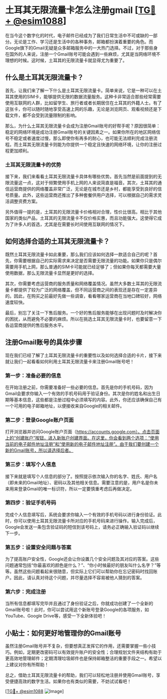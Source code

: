 # 土耳其无限流量卡怎么注册gmail [[TG💪+ @esim1088](https://t.me/s/esim1088)]

在当今这个数字化的时代，电子邮件已经成为了我们日常生活中不可或缺的一部分。无论是工作、学习还是生活中的各种事务，邮箱都扮演着重要的角色。而Google旗下的Gmail无疑是众多邮箱服务中的一大热门选择。不过，对于那些身在国外的人来说，注册一个Gmail账号可能会遇到一些麻烦，尤其是当网络环境不理想的时候。这时候，土耳其的无限流量卡就显得尤为重要了。

## 什么是土耳其无限流量卡？

首先，让我们来了解一下什么是土耳其无限流量卡。简单来说，它是一种可以在土耳其使用的SIM卡，能够提供无限的数据流量服务。这种卡非常适合那些经常需要使用互联网的人群，比如留学生、旅行者或者长期居住在土耳其的外籍人士。有了这张卡，你可以随时随地享受高速上网的乐趣，无论是浏览网页、观看视频还是下载文件，都不会受到流量限制的影响。

那么，为什么土耳其无限流量卡会成为注册Gmail账号的好帮手呢？原因很简单：稳定的网络环境是成功注册Gmail账号的关键因素之一。如果你所在的地区网络信号不稳定或者速度过慢，那么即使你有再多的耐心，也可能无法顺利完成注册流程。而土耳其无限流量卡则能为你提供一个稳定且快速的网络环境，让你的注册过程更加顺利。

### 土耳其无限流量卡的优势

接下来，我们来看看土耳其无限流量卡具体有哪些优势。首先当然是前面提到的无限流量这一点，这对于频繁使用手机上网的人来说简直是福音。其次，土耳其的通信运营商提供的网络覆盖非常广泛，无论是在城市还是乡村，都能享受到良好的信号质量。此外，这些运营商还推出了多种套餐供用户选择，可以根据自己的需求灵活调整资费方案。

另外值得一提的是，土耳其的无限流量卡价格相对合理，性价比很高。相比于其他国家的类似产品，土耳其的无限流量卡不仅价格实惠，而且功能强大。这使得它成为了许多人的首选，尤其是在需要长时间使用互联网的情况下。

## 如何选择合适的土耳其无限流量卡？

既然土耳其无限流量卡如此重要，那么我们应该如何选择一款适合自己的呢？首先，你需要根据自己的实际需求来决定是否需要无限流量的功能。如果你只是偶尔需要用手机上网，那么普通的SIM卡可能就已经足够了；但如果你每天都需要大量使用数据，那么无限流量卡显然是更好的选择。

其次，你需要考虑运营商的服务质量和网络覆盖情况。虽然大多数土耳其的无限流量卡都提供了较为广泛的网络覆盖，但不同运营商之间的表现还是存在一定差异的。因此，在购买之前最好先做一些调查，看看哪家运营商在当地口碑较好，网络速度较快。

最后，别忘了关注一下售后服务。一个好的售后服务能够在出现问题时及时解决你的困扰，从而避免不必要的麻烦。所以在挑选土耳其无限流量卡时，也要留意一下各运营商提供的售后服务水平。

## 注册Gmail账号的具体步骤

现在我们已经了解了土耳其无限流量卡的重要性以及如何选择合适的卡片，接下来就让我们一起看看如何利用土耳其无限流量卡来注册Gmail账号吧！

### 第一步：准备必要的信息

在开始注册之前，你需要准备好一些必要的信息。首先是你的手机号码，因为Gmail会要求你输入一个有效的手机号码用于验证身份。其次是你的姓名和出生日期等基本信息，这些都是注册过程中必须填写的内容。此外，你还应该确保自己有一个可用的电子邮箱地址，以便接收来自Google的相关邮件。

### 第二步：登录Google账户页面

打开浏览器并访问Google账户页面（https://accounts.google.com）。点击页面上的“创建账户”按钮，进入新账户创建界面。在这里，你会看到两个选项：“使用当前的电子邮件地址注册”和“使用新的电子邮件地址注册”。由于我们要创建一个新的Gmail账号，所以请选择后者。

### 第三步：填写个人信息

接下来就是填写个人信息的部分了。按照提示依次输入你的名字、姓氏、用户名（即未来的Gmail地址）、密码以及其他相关信息。需要注意的是，用户名是你未来用来登录Gmail的唯一标识符，所以一定要慎重考虑后再做决定。

### 第四步：验证手机号码

完成个人信息填写后，系统会要求你输入一个有效的手机号码以进行身份验证。此时，你可以使用土耳其无限流量卡所对应的手机号码来进行操作。输入完成后，Google会发送一条包含验证码的短信到该号码上，请务必正确输入验证码以继续下一步。

### 第五步：设置安全问题与答案

为了提高账户安全性，Google还会让你设置几个安全问题及其对应的答案。这些问题通常包括“你最喜欢的颜色是什么？”、“你小时候最好的朋友叫什么名字？”等等。虽然这些问题看起来很随意，但实际上它们可以帮助你在忘记密码时找回账户。因此，请认真对待这个问题，并尽量选择不容易被他人猜到的答案。

### 第六步：完成注册

当所有信息都填写完毕并且通过了身份验证之后，你就成功创建了一个全新的Gmail账号啦！此时，你可以尝试用这个新账号登录Google的各项服务，如YouTube、Google Drive等，感受一下全新体验吧！

## 小贴士：如何更好地管理你的Gmail账号

虽然注册Gmail账号并不复杂，但要想真正发挥它的作用，还需要掌握一些小技巧。例如，定期更改密码可以有效提升账户的安全性；合理规划文件夹结构有助于更高效地管理邮件；定期清理垃圾邮件也是保持邮箱整洁的重要手段之一。希望以上建议对你有所帮助！

总之，借助土耳其无限流量卡的帮助，我们可以轻松地注册并使用Gmail账号，享受便捷高效的数字生活。如果你也有类似的需要，不妨试试看吧！

[[TG💪+ @esim1088](https://t.me/s/esim1088) ![Image](https://i.postimg.cc/4NQfJmqS/Snipaste-2025-05-13-00-14-12.png)]